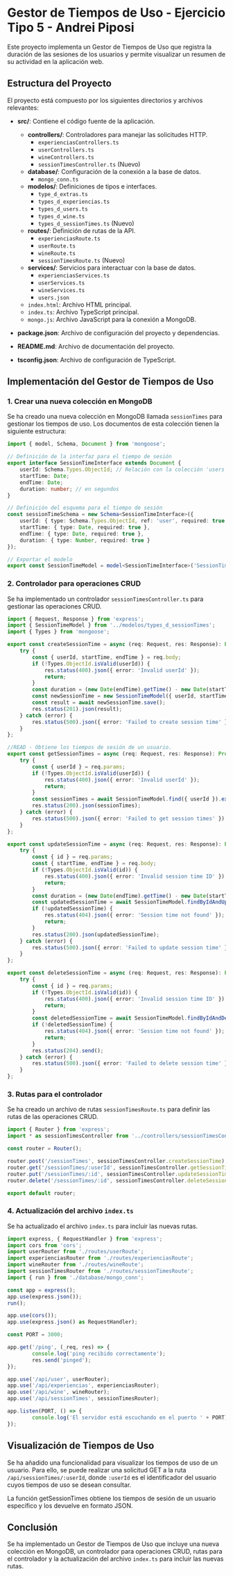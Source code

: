 # Gestor de Tiempos de Uso - Ejercicio Tipo 5 - Andrei Piposi

Este proyecto implementa un Gestor de Tiempos de Uso que registra la duración de las sesiones de los usuarios y permite visualizar un resumen de su actividad en la aplicación web.

## Estructura del Proyecto

El proyecto está compuesto por los siguientes directorios y archivos relevantes:

- **src/**: Contiene el código fuente de la aplicación.
    - **controllers/**: Controladores para manejar las solicitudes HTTP.
        - `experienciasControllers.ts`
        - `userControllers.ts`
        - `wineControllers.ts`
        - `sessionTimesController.ts` (Nuevo)
    - **database/**: Configuración de la conexión a la base de datos.
        - `mongo_conn.ts`
    - **modelos/**: Definiciones de tipos e interfaces.
        - `type_d_extras.ts`
        - `types_d_experiencias.ts`
        - `types_d_users.ts`
        - `types_d_wine.ts`
        - `types_d_sessionTimes.ts` (Nuevo)
    - **routes/**: Definición de rutas de la API.
        - `experienciasRoute.ts`
        - `userRoute.ts`
        - `wineRoute.ts`
        - `sessionTimesRoute.ts` (Nuevo)
    - **services/**: Servicios para interactuar con la base de datos.
        - `experienciasServices.ts`
        - `userServices.ts`
        - `wineServices.ts`
        - `users.json`
    - `index.html`: Archivo HTML principal.
    - `index.ts`: Archivo TypeScript principal.
    - `mongo.js`: Archivo JavaScript para la conexión a MongoDB.

- **package.json**: Archivo de configuración del proyecto y dependencias.
- **README.md**: Archivo de documentación del proyecto.
- **tsconfig.json**: Archivo de configuración de TypeScript.

## Implementación del Gestor de Tiempos de Uso

### 1. Crear una nueva colección en MongoDB

Se ha creado una nueva colección en MongoDB llamada `sessionTimes` para gestionar los tiempos de uso. Los documentos de esta colección tienen la siguiente estructura:

```typescript
import { model, Schema, Document } from 'mongoose';

// Definición de la interfaz para el tiempo de sesión
export interface SessionTimeInterface extends Document {
    userId: Schema.Types.ObjectId; // Relación con la colección 'users'
    startTime: Date;
    endTime: Date;
    duration: number; // en segundos
}

// Definición del esquema para el tiempo de sesión
const sessionTimeSchema = new Schema<SessionTimeInterface>({
    userId: { type: Schema.Types.ObjectId, ref: 'user', required: true },
    startTime: { type: Date, required: true },
    endTime: { type: Date, required: true },
    duration: { type: Number, required: true }
});

// Exportar el modelo
export const SessionTimeModel = model<SessionTimeInterface>('SessionTime', sessionTimeSchema);
```

### 2. Controlador para operaciones CRUD

Se ha implementado un controlador `sessionTimesController.ts` para gestionar las operaciones CRUD.

```typescript
import { Request, Response } from 'express';
import { SessionTimeModel } from '../modelos/types_d_sessionTimes';
import { Types } from 'mongoose';

export const createSessionTime = async (req: Request, res: Response): Promise<void> => {
    try {
        const { userId, startTime, endTime } = req.body;
        if (!Types.ObjectId.isValid(userId)) {
            res.status(400).json({ error: 'Invalid userId' });
            return;
        }
        const duration = (new Date(endTime).getTime() - new Date(startTime).getTime()) / 1000;
        const newSessionTime = new SessionTimeModel({ userId, startTime: new Date(startTime), endTime: new Date(endTime), duration });
        const result = await newSessionTime.save();
        res.status(201).json(result);
    } catch (error) {
        res.status(500).json({ error: 'Failed to create session time' });
    }
};

//READ - Obtiene los tiempos de sesión de un usuario.
export const getSessionTimes = async (req: Request, res: Response): Promise<void> => {
    try {
        const { userId } = req.params;
        if (!Types.ObjectId.isValid(userId)) {
            res.status(400).json({ error: 'Invalid userId' });
            return;
        }
        const sessionTimes = await SessionTimeModel.find({ userId }).exec();
        res.status(200).json(sessionTimes);
    } catch (error) {
        res.status(500).json({ error: 'Failed to get session times' });
    }
};

export const updateSessionTime = async (req: Request, res: Response): Promise<void> => {
    try {
        const { id } = req.params;
        const { startTime, endTime } = req.body;
        if (!Types.ObjectId.isValid(id)) {
            res.status(400).json({ error: 'Invalid session time ID' });
            return;
        }
        const duration = (new Date(endTime).getTime() - new Date(startTime).getTime()) / 1000;
        const updatedSessionTime = await SessionTimeModel.findByIdAndUpdate(id, { startTime: new Date(startTime), endTime: new Date(endTime), duration }, { new: true });
        if (!updatedSessionTime) {
            res.status(404).json({ error: 'Session time not found' });
            return;
        }
        res.status(200).json(updatedSessionTime);
    } catch (error) {
        res.status(500).json({ error: 'Failed to update session time' });
    }
};

export const deleteSessionTime = async (req: Request, res: Response): Promise<void> => {
    try {
        const { id } = req.params;
        if (!Types.ObjectId.isValid(id)) {
            res.status(400).json({ error: 'Invalid session time ID' });
            return;
        }
        const deletedSessionTime = await SessionTimeModel.findByIdAndDelete(id);
        if (!deletedSessionTime) {
            res.status(404).json({ error: 'Session time not found' });
            return;
        }
        res.status(204).send();
    } catch (error) {
        res.status(500).json({ error: 'Failed to delete session time' });
    }
};
```

### 3. Rutas para el controlador

Se ha creado un archivo de rutas `sessionTimesRoute.ts` para definir las rutas de las operaciones CRUD.

```typescript
import { Router } from 'express';
import * as sessionTimesController from '../controllers/sessionTimesController';

const router = Router();

router.post('/sessionTimes', sessionTimesController.createSessionTime);
router.get('/sessionTimes/:userId', sessionTimesController.getSessionTimes);
router.put('/sessionTimes/:id', sessionTimesController.updateSessionTime);
router.delete('/sessionTimes/:id', sessionTimesController.deleteSessionTime);

export default router;
```

### 4. Actualización del archivo `index.ts`

Se ha actualizado el archivo `index.ts` para incluir las nuevas rutas.

```typescript
import express, { RequestHandler } from 'express';
import cors from 'cors';
import userRouter from './routes/userRoute';
import experienciasRouter from './routes/experienciasRoute';
import wineRouter from './routes/wineRoute';
import sessionTimesRouter from './routes/sessionTimesRoute';
import { run } from './database/mongo_conn';

const app = express();
app.use(express.json());
run();

app.use(cors());
app.use(express.json() as RequestHandler);

const PORT = 3000;

app.get('/ping', (_req, res) => {
        console.log('ping recibido correctamente');
        res.send('pinged');
});

app.use('/api/user', userRouter);
app.use('/api/experiencias', experienciasRouter);
app.use('/api/wine', wineRouter);
app.use('/api/sessionTimes', sessionTimesRouter);

app.listen(PORT, () => {
        console.log('El servidor está escuchando en el puerto ' + PORT);
});
```

## Visualización de Tiempos de Uso

Se ha añadido una funcionalidad para visualizar los tiempos de uso de un usuario. Para ello, se puede realizar una solicitud GET a la ruta `/api/sessionTimes/:userId`, donde `:userId` es el identificador del usuario cuyos tiempos de uso se desean consultar. 

La función getSessionTimes obtiene los tiempos de sesión de un usuario específico y los devuelve en formato JSON.

## Conclusión

Se ha implementado un Gestor de Tiempos de Uso que incluye una nueva colección en MongoDB, un controlador para operaciones CRUD, rutas para el controlador y la actualización del archivo `index.ts` para incluir las nuevas rutas.
